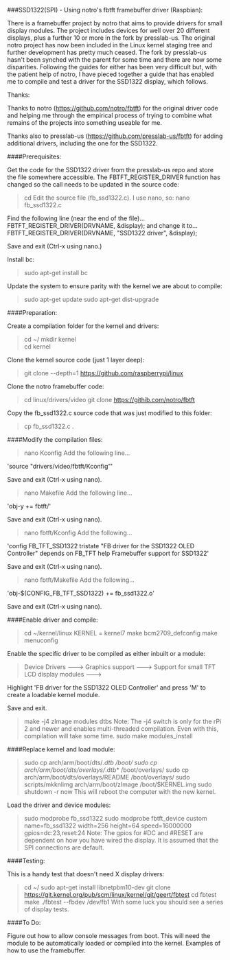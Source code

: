 ###SSD1322(SPI) - Using notro's fbtft framebuffer driver (Raspbian):

There is a framebuffer project by notro that aims to provide drivers for small display modules. The project includes devices for well over 20 different displays, plus a further 10 or more in the fork by presslab-us. The original notro project has now been included in the Linux kernel staging tree and further development has pretty much ceased. The fork by presslab-us hasn't been synched with the parent for some time and there are now some disparities. Following the guides for either has been very difficult but, with the patient help of notro, I have pieced together a guide that has enabled me to compile and test a driver for the SSD1322 display, which follows.

Thanks:

Thanks to notro (https://github.com/notro/fbtft) for the original driver code and helping me through the empirical process of trying to combine what remains of the projects into something useable for me.

Thanks also to presslab-us (https://github.com/presslab-us/fbtft) for adding additional drivers, including the one for the SSD1322.

####Prerequisites:

Get the code for the SSD1322 driver from the presslab-us repo and store the file somewhere accessible. The FBTFT_REGISTER_DRIVER function has changed so the call needs to be updated in the source code:

>cd <location of source code>
Edit the source file (fb_ssd1322.c). I use nano, so:
>nano fb_ssd1322.c

Find the following line (near the end of the file)...
FBTFT_REGISTER_DRIVER(DRVNAME, &display);
and change it to...
FBTFT_REGISTER_DRIVER(DRVNAME, "SSD1322 driver", &display);
    
Save and exit (Ctrl-x using nano.)
    
Install bc:

>sudo apt-get install bc
    
Update the system to ensure parity with the kernel we are about to compile:

>sudo apt-get update
>sudo apt-get dist-upgrade
    
####Preparation: 

Create a compilation folder for the kernel and drivers:

>cd ~/
>mkdir kernel   
>cd kernel

Clone the kernel source code (just 1 layer deep):

>git clone --depth=1 https://github.com/raspberrypi/linux
    
Clone the notro framebuffer code:

>cd linux/drivers/video
>git clone https://githib.com/notro/fbtft
    
Copy the fb_ssd1322.c source code that was just modified to this folder:

>cp <wherever>fb_ssd1322.c .

####Modify the compilation files:

>nano Kconfig
Add the following line...
    
'source "drivers/video/fbtft/Kconfig"'
    
Save and exit (Ctrl-x using nano).

>nano Makefile
Add the following line...
    
'obj-y += fbtft/'
    
Save and exit (Ctrl-x using nano).

>nano fbtft/Kconfig
Add the following...
    
'config FB_TFT_SSD1322
tristate "FB driver for the SSD1322 OLED Controller"
depends on FB_TFT
help
Framebuffer support for SSD1322'
                      
Save and exit (Ctrl-x using nano).

>nano fbtft/Makefile
Add the following...    

'obj-$(CONFIG_FB_TFT_SSD1322) += fb_ssd1322.o'
    
Save and exit (Ctrl-x using nano).    

####Enable driver and compile:

>cd ~/kernel/linux
>KERNEL = kernel7
>make bcm2709_defconfig
>make menuconfig

Enable the specific driver to be compiled as either inbuilt or a module:

>Device Drivers --->
>Graphics support --->
>Support for small TFT LCD display modules --->
    
Highlight 'FB driver for the SSD1322 OLED Controller' and press 'M' to create a loadable kernel module.

Save and exit.

>make -j4 zImage modules dtbs
Note: The -j4 switch is only for the rPi 2 and newer and enables multi-threaded compilation. Even with this, compilation  will take some time.
>sudo make modules_install

####Replace kernel and load module:

>sudo cp arch/arm/boot/dts/*.dtb /boot/
>sudo cp arch/arm/boot/dts/overlays/*.dtb* /boot/overlays/
>sudo cp arch/arm/boot/dts/overlays/README /boot/overlays/
>sudo scripts/mkknlimg arch/arm/boot/zImage /boot/$KERNEL.img
>sudo shutdown -r now
This will reboot the computer with the new kernel.

Load the driver and device modules:
>sudo modprobe fb_ssd1322
>sudo modprobe fbtft_device custom name=fb_ssd1322 width=256 height=64 speed=16000000 gpios=dc:23,reset:24
Note: The gpios for #DC and #RESET are dependent on how you have wired the display. It is assumed that the SPI connections are default.

####Testing:

This is a handy test that doesn't need X display drivers:
>cd ~/
>sudo apt-get install libnetpbm10-dev
>git clone https://git.kernel.org/pub/scm/linux/kernel/git/geert/fbtest
>cd fbtest
>make
>./fbtest --fbdev /dev/fb1
With some luck you should see a series of display tests.
    
####To Do:

Figure out how to allow console messages from boot. This will need the module to be automatically loaded or compiled into the kernel.
Examples of how to use the framebuffer.

